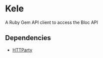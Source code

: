 # Kele
A Ruby Gem API client to access the Bloc API

## Dependencies
- [HTTParty](https://github.com/jnunemaker/httparty)
